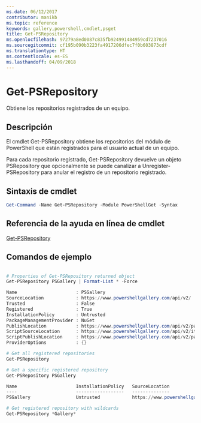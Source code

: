 ```yaml
---
ms.date: 06/12/2017
contributor: manikb
ms.topic: reference
keywords: gallery,powershell,cmdlet,psget
title: Get-PSRepository
ms.openlocfilehash: 97279a8ed0087c835fb924991484959cd7237016
ms.sourcegitcommit: cf195b090b3223fa4917206dfec7f0b603873cdf
ms.translationtype: HT
ms.contentlocale: es-ES
ms.lasthandoff: 04/09/2018
---
```

# <a name="get-psrepository"></a>Get-PSRepository

Obtiene los repositorios registrados de un equipo.

## <a name="description"></a>Descripción

El cmdlet Get-PSRepository obtiene los repositorios del módulo de PowerShell que están registrados para el usuario actual de un equipo.

Para cada repositorio registrado, Get-PSRepository devuelve un objeto PSRepository que opcionalmente se puede canalizar a Unregister-PSRepository para anular el registro de un repositorio registrado.

## <a name="cmdlet-syntax"></a>Sintaxis de cmdlet
```powershell
Get-Command -Name Get-PSRepository -Module PowerShellGet -Syntax
```

## <a name="cmdlet-online-help-reference"></a>Referencia de la ayuda en línea de cmdlet

[Get-PSRepository](http://go.microsoft.com/fwlink/?LinkID=517127)

## <a name="example-commands"></a>Comandos de ejemplo

```powershell

# Properties of Get-PSRepository returned object
Get-PSRepository PSGallery | Format-List * -Force

Name                      : PSGallery
SourceLocation            : https://www.powershellgallery.com/api/v2/
Trusted                   : False
Registered                : True
InstallationPolicy        : Untrusted
PackageManagementProvider : NuGet
PublishLocation           : https://www.powershellgallery.com/api/v2/package/
ScriptSourceLocation      : https://www.powershellgallery.com/api/v2/items/psscript/
ScriptPublishLocation     : https://www.powershellgallery.com/api/v2/package/
ProviderOptions           : {}

# Get all registered repositories
Get-PSRepository

# Get a specific registered repository
Get-PSRepository PSGallery

Name                      InstallationPolicy   SourceLocation
----                      ------------------   --------------
PSGallery                 Untrusted            https://www.powershellgallery.com/api/v2/

# Get registered repository with wildcards
Get-PSRepository *Gallery*

```